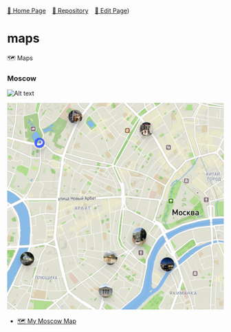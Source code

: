  [🚀 Home Page](https://andrewalevin.github.io/maps/) &ensp;  [🏰 Repository](https://github.com/andrewalevin/andrewalevin.github.io/maps/) &ensp;  [🔨 Edit Page](https://github.com/andrewalevin/maps/edit/main/README.md))

# maps
🗺️ Maps


### Moscow

![Alt text](https://assets.digitalocean.com/articles/alligator/boo.svg "a title")

[![Alt text](moscow/preview.png)](moscow/)

- [🗺️ My Moscow Map](moscow/)
